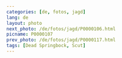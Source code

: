 ```yaml
---
categories: [de, fotos, jagd]
lang: de
layout: photo
next_photo: /de/fotos/jagd/P0000106.html
picname: P0000107
prev_photo: /de/fotos/jagd/P0000117.html
tags: [Dead Springbock, Scut]
---
```

